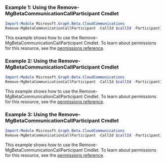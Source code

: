 ### Example 1: Using the Remove-MgBetaCommunicationCallParticipant Cmdlet
```powershell
Import-Module Microsoft.Graph.Beta.CloudCommunications
Remove-MgBetaCommunicationCallParticipant -CallId $callId -ParticipantId $participantId
```
This example shows how to use the Remove-MgBetaCommunicationCallParticipant Cmdlet.
To learn about permissions for this resource, see the [permissions reference](/graph/permissions-reference).
### Example 2: Using the Remove-MgBetaCommunicationCallParticipant Cmdlet
```powershell
Import-Module Microsoft.Graph.Beta.CloudCommunications
Remove-MgBetaCommunicationCallParticipant -CallId $callId -ParticipantId $participantId
```
This example shows how to use the Remove-MgBetaCommunicationCallParticipant Cmdlet.
To learn about permissions for this resource, see the [permissions reference](/graph/permissions-reference).
### Example 3: Using the Remove-MgBetaCommunicationCallParticipant Cmdlet
```powershell
Import-Module Microsoft.Graph.Beta.CloudCommunications
Remove-MgBetaCommunicationCallParticipant -CallId $callId -ParticipantId $participantId
```
This example shows how to use the Remove-MgBetaCommunicationCallParticipant Cmdlet.
To learn about permissions for this resource, see the [permissions reference](/graph/permissions-reference).
